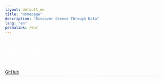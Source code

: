 ```yaml
---
layout: default_en
title: "Homepage"
description: "Discover Greece Through Data"
lang: "en"
permalink: /en/
---
```

<section class="bg-half-260 d-table w-100" style="background: url('{{ site.baseurl }}/assets/bg.webp') center center;">
    <div class="bg-overlay"></div>
    <div class="container">
        <div class="row justify-content-center">
            <div class="col-12 text-center">
                <div class="title-heading mt-4">
                    <div class="content">
                        <h1 style="color:white;">Discover Greece<br> through data.</h1>
                        <br>
                        <a href="https://github.com/justdataplease/dataforgreece/blob/main/Readme.md" target="_blank" class="btn-custom">
                            GitHub
                        </a>
                    </div>
                </div>
            </div><!--end col-->
        </div><!--end row-->
    </div> <!--end container-->
</section><!--end section-->
<div class="position-relative">
    <div class="shape overflow-hidden text-color-white">
        <svg viewBox="0 0 2880 48" fill="none" xmlns="http://www.w3.org/2000/svg">
            <path d="M0 48H1437.5H2880V0H2160C1442.5 52 720 0 720 0H0V48Z" fill="#F8F9FA"></path>
        </svg>
    </div>
</div>